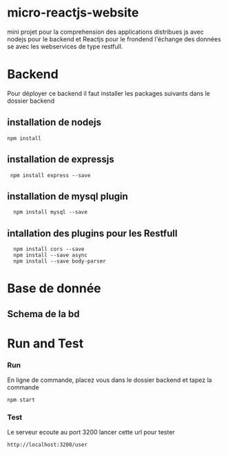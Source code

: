 # micro-reactjs-website
mini projet pour la comprehension des applications distribues js avec nodejs pour le backend et Reactjs pour le frondend l'échange des données se avec les webservices de type restfull. 

# Backend 
Pour déployer ce backend il faut installer les packages suivants 
 dans le dossier backend 
## installation de nodejs 
  ``` 
  npm install
  ```
## installation de expressjs 
 ``` 
  npm install express --save
  ```
## installation de mysql plugin   

``` 
  npm install mysql --save
```
## intallation des plugins pour les Restfull 
``` 
  npm install cors --save	
  npm install --save async  
  npm install --save body-parser
```
# Base de donnée 
## Schema de la bd 
# Run and Test 
### Run 
En ligne de commande, placez vous dans le dossier backend et tapez la commande 
```
npm start 
```
### Test 
Le serveur ecoute au port 3200 
lancer cette url pour tester 
```
http://localhost:3200/user
```

  
